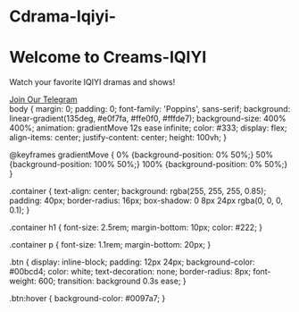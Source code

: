 # Cdrama-Iqiyi-<!DOCTYPE html>
<html lang="en">
<head>
  <meta charset="UTF-8" />
  <meta name="viewport" content="width=device-width, initial-scale=1.0" />
  <title>Creams-IQIYI Channel</title>
  <link href="https://fonts.googleapis.com/css2?family=Poppins:wght@400;600&display=swap" rel="stylesheet" />
  <link rel="stylesheet" href="style.css" />
</head>
<body>
  <div class="container">
    <h1>Welcome to Creams-IQIYI</h1>
    <p>Watch your favorite IQIYI dramas and shows!</p>
    <a href="https://t.me/+MYmY9UMWKyY5MDY8" target="_blank" class="btn">Join Our Telegram</a>
  </div>
</body>
</html>body {
  margin: 0;
  padding: 0;
  font-family: 'Poppins', sans-serif;
  background: linear-gradient(135deg, #e0f7fa, #ffe0f0, #fffde7);
  background-size: 400% 400%;
  animation: gradientMove 12s ease infinite;
  color: #333;
  display: flex;
  align-items: center;
  justify-content: center;
  height: 100vh;
}

@keyframes gradientMove {
  0% {background-position: 0% 50%;}
  50% {background-position: 100% 50%;}
  100% {background-position: 0% 50%;}
}

.container {
  text-align: center;
  background: rgba(255, 255, 255, 0.85);
  padding: 40px;
  border-radius: 16px;
  box-shadow: 0 8px 24px rgba(0, 0, 0, 0.1);
}

.container h1 {
  font-size: 2.5rem;
  margin-bottom: 10px;
  color: #222;
}

.container p {
  font-size: 1.1rem;
  margin-bottom: 20px;
}

.btn {
  display: inline-block;
  padding: 12px 24px;
  background-color: #00bcd4;
  color: white;
  text-decoration: none;
  border-radius: 8px;
  font-weight: 600;
  transition: background 0.3s ease;
}

.btn:hover {
  background-color: #0097a7;
}
